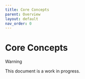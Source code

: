 ```yaml
---
title: Core Concepts
parent: Overview
layout: default
nav_order: 0
---
```


# Core Concepts

> [!WARNING]
> This document is a work in progress.
